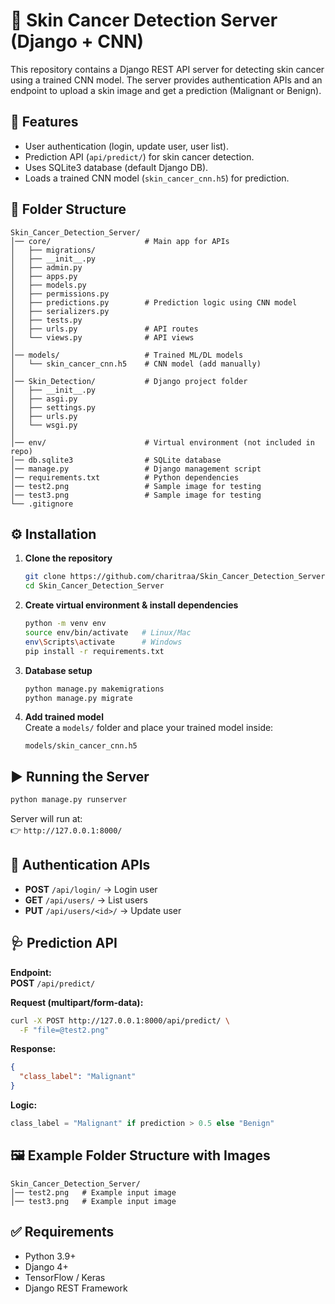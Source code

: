 # 🧪 Skin Cancer Detection Server (Django + CNN)

This repository contains a Django REST API server for detecting skin cancer using a trained CNN model. The server provides authentication APIs and an endpoint to upload a skin image and get a prediction (Malignant or Benign).

## 🚀 Features

- User authentication (login, update user, user list).
- Prediction API (`api/predict/`) for skin cancer detection.
- Uses SQLite3 database (default Django DB).
- Loads a trained CNN model (`skin_cancer_cnn.h5`) for prediction.

## 📂 Folder Structure

```
Skin_Cancer_Detection_Server/
│── core/                     # Main app for APIs
│   ├── migrations/           
│   ├── __init__.py
│   ├── admin.py
│   ├── apps.py
│   ├── models.py
│   ├── permissions.py
│   ├── predictions.py        # Prediction logic using CNN model
│   ├── serializers.py
│   ├── tests.py
│   ├── urls.py               # API routes
│   └── views.py              # API views
│
│── models/                   # Trained ML/DL models
│   └── skin_cancer_cnn.h5    # CNN model (add manually)
│
│── Skin_Detection/           # Django project folder
│   ├── __init__.py
│   ├── asgi.py
│   ├── settings.py
│   ├── urls.py
│   └── wsgi.py
│
│── env/                      # Virtual environment (not included in repo)
│── db.sqlite3                # SQLite database
│── manage.py                 # Django management script
│── requirements.txt          # Python dependencies
│── test2.png                 # Sample image for testing
│── test3.png                 # Sample image for testing
└── .gitignore
```

## ⚙️ Installation

1. **Clone the repository**  
   ```bash
   git clone https://github.com/charitraa/Skin_Cancer_Detection_Server.git
   cd Skin_Cancer_Detection_Server
   ```

2. **Create virtual environment & install dependencies**  
   ```bash
   python -m venv env
   source env/bin/activate   # Linux/Mac
   env\Scripts\activate      # Windows
   pip install -r requirements.txt
   ```

3. **Database setup**  
   ```bash
   python manage.py makemigrations
   python manage.py migrate
   ```

4. **Add trained model**  
   Create a `models/` folder and place your trained model inside:  
   ```
   models/skin_cancer_cnn.h5
   ```

## ▶️ Running the Server

```bash
python manage.py runserver
```

Server will run at:  
👉 `http://127.0.0.1:8000/`

## 🔑 Authentication APIs

- **POST** `/api/login/` → Login user
- **GET** `/api/users/` → List users
- **PUT** `/api/users/<id>/` → Update user

## 🩺 Prediction API

**Endpoint:**  
**POST** `/api/predict/`

**Request (multipart/form-data):**  
```bash
curl -X POST http://127.0.0.1:8000/api/predict/ \
  -F "file=@test2.png"
```

**Response:**  
```json
{
  "class_label": "Malignant"
}
```

**Logic:**  
```python
class_label = "Malignant" if prediction > 0.5 else "Benign"
```

## 🖼️ Example Folder Structure with Images

```
Skin_Cancer_Detection_Server/
│── test2.png   # Example input image
│── test3.png   # Example input image
```

## ✅ Requirements

- Python 3.9+
- Django 4+
- TensorFlow / Keras
- Django REST Framework